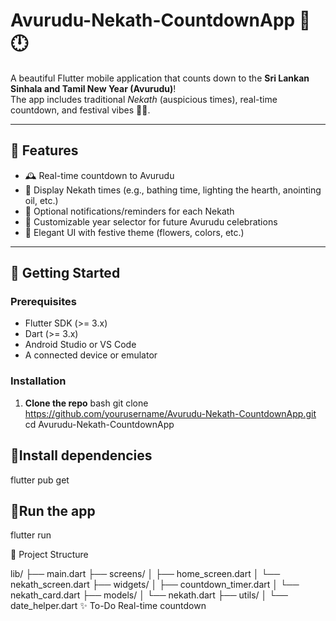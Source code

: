 # Avurudu-Nekath-CountdownApp 🎉🕛

A beautiful Flutter mobile application that counts down to the **Sri Lankan Sinhala and Tamil New Year (Avurudu)**!  
The app includes traditional *Nekath* (auspicious times), real-time countdown, and festival vibes 🌸✨.

---

## 📱 Features

- 🕰️ Real-time countdown to Avurudu
- 📜 Display Nekath times (e.g., bathing time, lighting the hearth, anointing oil, etc.)
- 🔔 Optional notifications/reminders for each Nekath
- 📆 Customizable year selector for future Avurudu celebrations
- 🎨 Elegant UI with festive theme (flowers, colors, etc.)

---

## 🚀 Getting Started

### Prerequisites

- Flutter SDK (>= 3.x)
- Dart (>= 3.x)
- Android Studio or VS Code
- A connected device or emulator

### Installation

1. **Clone the repo**
   bash
   git clone https://github.com/yourusername/Avurudu-Nekath-CountdownApp.git
   cd Avurudu-Nekath-CountdownApp

## 🚀Install dependencies
flutter pub get

## 🚀Run the app
flutter run


📂 Project Structure

lib/
├── main.dart
├── screens/
│   ├── home_screen.dart
│   └── nekath_screen.dart
├── widgets/
│   ├── countdown_timer.dart
│   └── nekath_card.dart
├── models/
│   └── nekath.dart
├── utils/
│   └── date_helper.dart
✨ To-Do
 Real-time countdown

